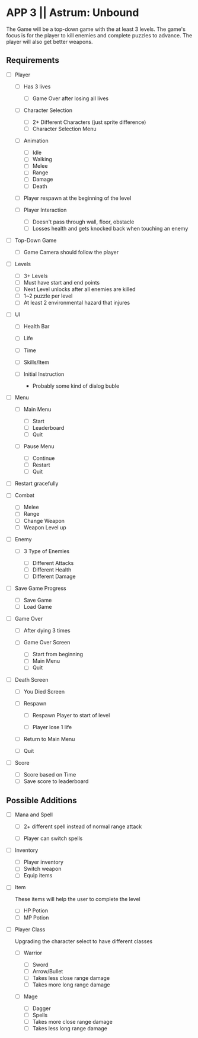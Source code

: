 # APP 3 || Astrum: Unbound

The Game will be a top-down game with the at least 3 levels. The game's focus is for the player to kill enemies and complete puzzles to advance. The player will also get better weapons.

## Requirements

- [ ] Player

  - [ ] Has 3 lives

    - [ ] Game Over after losing all lives

  - [ ] Character Selection

    - [ ] 2+ Different Characters (just sprite difference)
    - [ ] Character Selection Menu

  - [ ] Animation

    - [ ] Idle
    - [ ] Walking
    - [ ] Melee
    - [ ] Range
    - [ ] Damage
    - [ ] Death

  - [ ] Player respawn at the beginning of the level

  - [ ] Player Interaction

    - [ ] Doesn't pass through wall, floor, obstacle
    - [ ] Losses health and gets knocked back when touching an enemy

- [ ] Top-Down Game

  - [ ] Game Camera should follow the player

- [ ] Levels

  - [ ] 3+ Levels
  - [ ] Must have start and end points
  - [ ] Next Level unlocks after all enemies are killed
  - [ ] 1~2 puzzle per level
  - [ ] At least 2 environmental hazard that injures

- [ ] UI

  - [ ] Health Bar
  - [ ] Life
  - [ ] Time
  - [ ] Skills/Item
  - [ ] Initial Instruction

    - Probably some kind of dialog buble

- [ ] Menu

  - [ ] Main Menu

    - [ ] Start
    - [ ] Leaderboard
    - [ ] Quit

  - [ ] Pause Menu

    - [ ] Continue
    - [ ] Restart
    - [ ] Quit

- [ ] Restart gracefully

- [ ] Combat

  - [ ] Melee
  - [ ] Range
  - [ ] Change Weapon
  - [ ] Weapon Level up

- [ ] Enemy

  - [ ] 3 Type of Enemies

    - [ ] Different Attacks
    - [ ] Different Health
    - [ ] Different Damage

- [ ] Save Game Progress

  - [ ] Save Game
  - [ ] Load Game

- [ ] Game Over

  - [ ] After dying 3 times

  - [ ] Game Over Screen

    - [ ] Start from beginning
    - [ ] Main Menu
    - [ ] Quit

- [ ] Death Screen

  - [ ] You Died Screen

  - [ ] Respawn

    - [ ] Respawn Player to start of level

    - [ ] Player lose 1 life

  - [ ] Return to Main Menu

  - [ ] Quit

- [ ] Score

  - [ ] Score based on Time
  - [ ] Save score to leaderboard

## Possible Additions

- [ ] Mana and Spell

  - [ ] 2+ different spell instead of normal range attack

  - [ ] Player can switch spells

- [ ] Inventory

  - [ ] Player inventory
  - [ ] Switch weapon
  - [ ] Equip items

- [ ] Item

  These items will help the user to complete the level

  - [ ] HP Potion
  - [ ] MP Potion

- [ ] Player Class

  Upgrading the character select to have different classes

  - [ ] Warrior

    - [ ] Sword
    - [ ] Arrow/Bullet
    - [ ] Takes less close range damage
    - [ ] Takes more long range damage

  - [ ] Mage

    - [ ] Dagger
    - [ ] Spells
    - [ ] Takes more close range damage
    - [ ] Takes less long range damage
